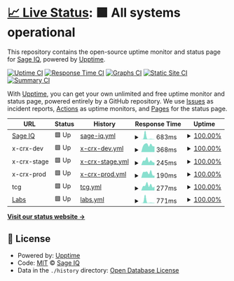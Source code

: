 # [📈 Live Status](https://status.sage-iq.com): <!--live status--> **🟩 All systems operational**

This repository contains the open-source uptime monitor and status page for [Sage IQ](http://sage-iq.com/), powered by [Upptime](https://github.com/upptime/upptime).

[![Uptime CI](https://github.com/sage-iq/upptime/workflows/Uptime%20CI/badge.svg)](https://github.com/sage-iq/upptime/actions?query=workflow%3A%22Uptime+CI%22)
[![Response Time CI](https://github.com/sage-iq/upptime/workflows/Response%20Time%20CI/badge.svg)](https://github.com/sage-iq/upptime/actions?query=workflow%3A%22Response+Time+CI%22)
[![Graphs CI](https://github.com/sage-iq/upptime/workflows/Graphs%20CI/badge.svg)](https://github.com/sage-iq/upptime/actions?query=workflow%3A%22Graphs+CI%22)
[![Static Site CI](https://github.com/sage-iq/upptime/workflows/Static%20Site%20CI/badge.svg)](https://github.com/sage-iq/upptime/actions?query=workflow%3A%22Static+Site+CI%22)
[![Summary CI](https://github.com/sage-iq/upptime/workflows/Summary%20CI/badge.svg)](https://github.com/sage-iq/upptime/actions?query=workflow%3A%22Summary+CI%22)

With [Upptime](https://upptime.js.org), you can get your own unlimited and free uptime monitor and status page, powered entirely by a GitHub repository. We use [Issues](https://github.com/sage-iq/upptime/issues) as incident reports, [Actions](https://github.com/sage-iq/upptime/actions) as uptime monitors, and [Pages](https://status.sage-iq.com) for the status page.

<!--start: status pages-->
<!-- This summary is generated by Upptime (https://github.com/upptime/upptime) -->
<!-- Do not edit this manually, your changes will be overwritten -->
<!-- prettier-ignore -->
| URL | Status | History | Response Time | Uptime |
| --- | ------ | ------- | ------------- | ------ |
| <img alt="" src="https://icons.duckduckgo.com/ip3/sage-iq.com.ico" height="13"> [Sage IQ](https://sage-iq.com/) | 🟩 Up | [sage-iq.yml](https://github.com/sage-iq/upptime/commits/HEAD/history/sage-iq.yml) | <details><summary><img alt="Response time graph" src="./graphs/sage-iq/response-time-week.png" height="20"> 683ms</summary><br><a href="https://status.sage-iq.com/history/sage-iq"><img alt="Response time 169" src="https://img.shields.io/endpoint?url=https%3A%2F%2Fraw.githubusercontent.com%2Fsage-iq%2Fupptime%2FHEAD%2Fapi%2Fsage-iq%2Fresponse-time.json"></a><br><a href="https://status.sage-iq.com/history/sage-iq"><img alt="24-hour response time 185" src="https://img.shields.io/endpoint?url=https%3A%2F%2Fraw.githubusercontent.com%2Fsage-iq%2Fupptime%2FHEAD%2Fapi%2Fsage-iq%2Fresponse-time-day.json"></a><br><a href="https://status.sage-iq.com/history/sage-iq"><img alt="7-day response time 683" src="https://img.shields.io/endpoint?url=https%3A%2F%2Fraw.githubusercontent.com%2Fsage-iq%2Fupptime%2FHEAD%2Fapi%2Fsage-iq%2Fresponse-time-week.json"></a><br><a href="https://status.sage-iq.com/history/sage-iq"><img alt="30-day response time 271" src="https://img.shields.io/endpoint?url=https%3A%2F%2Fraw.githubusercontent.com%2Fsage-iq%2Fupptime%2FHEAD%2Fapi%2Fsage-iq%2Fresponse-time-month.json"></a><br><a href="https://status.sage-iq.com/history/sage-iq"><img alt="1-year response time 169" src="https://img.shields.io/endpoint?url=https%3A%2F%2Fraw.githubusercontent.com%2Fsage-iq%2Fupptime%2FHEAD%2Fapi%2Fsage-iq%2Fresponse-time-year.json"></a></details> | <details><summary><a href="https://status.sage-iq.com/history/sage-iq">100.00%</a></summary><a href="https://status.sage-iq.com/history/sage-iq"><img alt="All-time uptime 100.00%" src="https://img.shields.io/endpoint?url=https%3A%2F%2Fraw.githubusercontent.com%2Fsage-iq%2Fupptime%2FHEAD%2Fapi%2Fsage-iq%2Fuptime.json"></a><br><a href="https://status.sage-iq.com/history/sage-iq"><img alt="24-hour uptime 100.00%" src="https://img.shields.io/endpoint?url=https%3A%2F%2Fraw.githubusercontent.com%2Fsage-iq%2Fupptime%2FHEAD%2Fapi%2Fsage-iq%2Fuptime-day.json"></a><br><a href="https://status.sage-iq.com/history/sage-iq"><img alt="7-day uptime 100.00%" src="https://img.shields.io/endpoint?url=https%3A%2F%2Fraw.githubusercontent.com%2Fsage-iq%2Fupptime%2FHEAD%2Fapi%2Fsage-iq%2Fuptime-week.json"></a><br><a href="https://status.sage-iq.com/history/sage-iq"><img alt="30-day uptime 100.00%" src="https://img.shields.io/endpoint?url=https%3A%2F%2Fraw.githubusercontent.com%2Fsage-iq%2Fupptime%2FHEAD%2Fapi%2Fsage-iq%2Fuptime-month.json"></a><br><a href="https://status.sage-iq.com/history/sage-iq"><img alt="1-year uptime 100.00%" src="https://img.shields.io/endpoint?url=https%3A%2F%2Fraw.githubusercontent.com%2Fsage-iq%2Fupptime%2FHEAD%2Fapi%2Fsage-iq%2Fuptime-year.json"></a></details>
| <img alt="" src="https://icons.duckduckgo.com/ip3/.ico" height="13"> x-crx-dev | 🟩 Up | [x-crx-dev.yml](https://github.com/sage-iq/upptime/commits/HEAD/history/x-crx-dev.yml) | <details><summary><img alt="Response time graph" src="./graphs/x-crx-dev/response-time-week.png" height="20"> 368ms</summary><br><a href="https://status.sage-iq.com/history/x-crx-dev"><img alt="Response time 370" src="https://img.shields.io/endpoint?url=https%3A%2F%2Fraw.githubusercontent.com%2Fsage-iq%2Fupptime%2FHEAD%2Fapi%2Fx-crx-dev%2Fresponse-time.json"></a><br><a href="https://status.sage-iq.com/history/x-crx-dev"><img alt="24-hour response time 438" src="https://img.shields.io/endpoint?url=https%3A%2F%2Fraw.githubusercontent.com%2Fsage-iq%2Fupptime%2FHEAD%2Fapi%2Fx-crx-dev%2Fresponse-time-day.json"></a><br><a href="https://status.sage-iq.com/history/x-crx-dev"><img alt="7-day response time 368" src="https://img.shields.io/endpoint?url=https%3A%2F%2Fraw.githubusercontent.com%2Fsage-iq%2Fupptime%2FHEAD%2Fapi%2Fx-crx-dev%2Fresponse-time-week.json"></a><br><a href="https://status.sage-iq.com/history/x-crx-dev"><img alt="30-day response time 516" src="https://img.shields.io/endpoint?url=https%3A%2F%2Fraw.githubusercontent.com%2Fsage-iq%2Fupptime%2FHEAD%2Fapi%2Fx-crx-dev%2Fresponse-time-month.json"></a><br><a href="https://status.sage-iq.com/history/x-crx-dev"><img alt="1-year response time 370" src="https://img.shields.io/endpoint?url=https%3A%2F%2Fraw.githubusercontent.com%2Fsage-iq%2Fupptime%2FHEAD%2Fapi%2Fx-crx-dev%2Fresponse-time-year.json"></a></details> | <details><summary><a href="https://status.sage-iq.com/history/x-crx-dev">100.00%</a></summary><a href="https://status.sage-iq.com/history/x-crx-dev"><img alt="All-time uptime 79.09%" src="https://img.shields.io/endpoint?url=https%3A%2F%2Fraw.githubusercontent.com%2Fsage-iq%2Fupptime%2FHEAD%2Fapi%2Fx-crx-dev%2Fuptime.json"></a><br><a href="https://status.sage-iq.com/history/x-crx-dev"><img alt="24-hour uptime 100.00%" src="https://img.shields.io/endpoint?url=https%3A%2F%2Fraw.githubusercontent.com%2Fsage-iq%2Fupptime%2FHEAD%2Fapi%2Fx-crx-dev%2Fuptime-day.json"></a><br><a href="https://status.sage-iq.com/history/x-crx-dev"><img alt="7-day uptime 100.00%" src="https://img.shields.io/endpoint?url=https%3A%2F%2Fraw.githubusercontent.com%2Fsage-iq%2Fupptime%2FHEAD%2Fapi%2Fx-crx-dev%2Fuptime-week.json"></a><br><a href="https://status.sage-iq.com/history/x-crx-dev"><img alt="30-day uptime 97.69%" src="https://img.shields.io/endpoint?url=https%3A%2F%2Fraw.githubusercontent.com%2Fsage-iq%2Fupptime%2FHEAD%2Fapi%2Fx-crx-dev%2Fuptime-month.json"></a><br><a href="https://status.sage-iq.com/history/x-crx-dev"><img alt="1-year uptime 79.09%" src="https://img.shields.io/endpoint?url=https%3A%2F%2Fraw.githubusercontent.com%2Fsage-iq%2Fupptime%2FHEAD%2Fapi%2Fx-crx-dev%2Fuptime-year.json"></a></details>
| <img alt="" src="https://icons.duckduckgo.com/ip3/.ico" height="13"> x-crx-stage | 🟩 Up | [x-crx-stage.yml](https://github.com/sage-iq/upptime/commits/HEAD/history/x-crx-stage.yml) | <details><summary><img alt="Response time graph" src="./graphs/x-crx-stage/response-time-week.png" height="20"> 245ms</summary><br><a href="https://status.sage-iq.com/history/x-crx-stage"><img alt="Response time 284" src="https://img.shields.io/endpoint?url=https%3A%2F%2Fraw.githubusercontent.com%2Fsage-iq%2Fupptime%2FHEAD%2Fapi%2Fx-crx-stage%2Fresponse-time.json"></a><br><a href="https://status.sage-iq.com/history/x-crx-stage"><img alt="24-hour response time 279" src="https://img.shields.io/endpoint?url=https%3A%2F%2Fraw.githubusercontent.com%2Fsage-iq%2Fupptime%2FHEAD%2Fapi%2Fx-crx-stage%2Fresponse-time-day.json"></a><br><a href="https://status.sage-iq.com/history/x-crx-stage"><img alt="7-day response time 245" src="https://img.shields.io/endpoint?url=https%3A%2F%2Fraw.githubusercontent.com%2Fsage-iq%2Fupptime%2FHEAD%2Fapi%2Fx-crx-stage%2Fresponse-time-week.json"></a><br><a href="https://status.sage-iq.com/history/x-crx-stage"><img alt="30-day response time 520" src="https://img.shields.io/endpoint?url=https%3A%2F%2Fraw.githubusercontent.com%2Fsage-iq%2Fupptime%2FHEAD%2Fapi%2Fx-crx-stage%2Fresponse-time-month.json"></a><br><a href="https://status.sage-iq.com/history/x-crx-stage"><img alt="1-year response time 284" src="https://img.shields.io/endpoint?url=https%3A%2F%2Fraw.githubusercontent.com%2Fsage-iq%2Fupptime%2FHEAD%2Fapi%2Fx-crx-stage%2Fresponse-time-year.json"></a></details> | <details><summary><a href="https://status.sage-iq.com/history/x-crx-stage">100.00%</a></summary><a href="https://status.sage-iq.com/history/x-crx-stage"><img alt="All-time uptime 88.48%" src="https://img.shields.io/endpoint?url=https%3A%2F%2Fraw.githubusercontent.com%2Fsage-iq%2Fupptime%2FHEAD%2Fapi%2Fx-crx-stage%2Fuptime.json"></a><br><a href="https://status.sage-iq.com/history/x-crx-stage"><img alt="24-hour uptime 100.00%" src="https://img.shields.io/endpoint?url=https%3A%2F%2Fraw.githubusercontent.com%2Fsage-iq%2Fupptime%2FHEAD%2Fapi%2Fx-crx-stage%2Fuptime-day.json"></a><br><a href="https://status.sage-iq.com/history/x-crx-stage"><img alt="7-day uptime 100.00%" src="https://img.shields.io/endpoint?url=https%3A%2F%2Fraw.githubusercontent.com%2Fsage-iq%2Fupptime%2FHEAD%2Fapi%2Fx-crx-stage%2Fuptime-week.json"></a><br><a href="https://status.sage-iq.com/history/x-crx-stage"><img alt="30-day uptime 97.69%" src="https://img.shields.io/endpoint?url=https%3A%2F%2Fraw.githubusercontent.com%2Fsage-iq%2Fupptime%2FHEAD%2Fapi%2Fx-crx-stage%2Fuptime-month.json"></a><br><a href="https://status.sage-iq.com/history/x-crx-stage"><img alt="1-year uptime 88.48%" src="https://img.shields.io/endpoint?url=https%3A%2F%2Fraw.githubusercontent.com%2Fsage-iq%2Fupptime%2FHEAD%2Fapi%2Fx-crx-stage%2Fuptime-year.json"></a></details>
| <img alt="" src="https://icons.duckduckgo.com/ip3/.ico" height="13"> x-crx-prod | 🟩 Up | [x-crx-prod.yml](https://github.com/sage-iq/upptime/commits/HEAD/history/x-crx-prod.yml) | <details><summary><img alt="Response time graph" src="./graphs/x-crx-prod/response-time-week.png" height="20"> 190ms</summary><br><a href="https://status.sage-iq.com/history/x-crx-prod"><img alt="Response time 240" src="https://img.shields.io/endpoint?url=https%3A%2F%2Fraw.githubusercontent.com%2Fsage-iq%2Fupptime%2FHEAD%2Fapi%2Fx-crx-prod%2Fresponse-time.json"></a><br><a href="https://status.sage-iq.com/history/x-crx-prod"><img alt="24-hour response time 241" src="https://img.shields.io/endpoint?url=https%3A%2F%2Fraw.githubusercontent.com%2Fsage-iq%2Fupptime%2FHEAD%2Fapi%2Fx-crx-prod%2Fresponse-time-day.json"></a><br><a href="https://status.sage-iq.com/history/x-crx-prod"><img alt="7-day response time 190" src="https://img.shields.io/endpoint?url=https%3A%2F%2Fraw.githubusercontent.com%2Fsage-iq%2Fupptime%2FHEAD%2Fapi%2Fx-crx-prod%2Fresponse-time-week.json"></a><br><a href="https://status.sage-iq.com/history/x-crx-prod"><img alt="30-day response time 303" src="https://img.shields.io/endpoint?url=https%3A%2F%2Fraw.githubusercontent.com%2Fsage-iq%2Fupptime%2FHEAD%2Fapi%2Fx-crx-prod%2Fresponse-time-month.json"></a><br><a href="https://status.sage-iq.com/history/x-crx-prod"><img alt="1-year response time 240" src="https://img.shields.io/endpoint?url=https%3A%2F%2Fraw.githubusercontent.com%2Fsage-iq%2Fupptime%2FHEAD%2Fapi%2Fx-crx-prod%2Fresponse-time-year.json"></a></details> | <details><summary><a href="https://status.sage-iq.com/history/x-crx-prod">100.00%</a></summary><a href="https://status.sage-iq.com/history/x-crx-prod"><img alt="All-time uptime 90.92%" src="https://img.shields.io/endpoint?url=https%3A%2F%2Fraw.githubusercontent.com%2Fsage-iq%2Fupptime%2FHEAD%2Fapi%2Fx-crx-prod%2Fuptime.json"></a><br><a href="https://status.sage-iq.com/history/x-crx-prod"><img alt="24-hour uptime 100.00%" src="https://img.shields.io/endpoint?url=https%3A%2F%2Fraw.githubusercontent.com%2Fsage-iq%2Fupptime%2FHEAD%2Fapi%2Fx-crx-prod%2Fuptime-day.json"></a><br><a href="https://status.sage-iq.com/history/x-crx-prod"><img alt="7-day uptime 100.00%" src="https://img.shields.io/endpoint?url=https%3A%2F%2Fraw.githubusercontent.com%2Fsage-iq%2Fupptime%2FHEAD%2Fapi%2Fx-crx-prod%2Fuptime-week.json"></a><br><a href="https://status.sage-iq.com/history/x-crx-prod"><img alt="30-day uptime 97.73%" src="https://img.shields.io/endpoint?url=https%3A%2F%2Fraw.githubusercontent.com%2Fsage-iq%2Fupptime%2FHEAD%2Fapi%2Fx-crx-prod%2Fuptime-month.json"></a><br><a href="https://status.sage-iq.com/history/x-crx-prod"><img alt="1-year uptime 90.92%" src="https://img.shields.io/endpoint?url=https%3A%2F%2Fraw.githubusercontent.com%2Fsage-iq%2Fupptime%2FHEAD%2Fapi%2Fx-crx-prod%2Fuptime-year.json"></a></details>
| <img alt="" src="https://icons.duckduckgo.com/ip3/null.ico" height="13"> tcg | 🟩 Up | [tcg.yml](https://github.com/sage-iq/upptime/commits/HEAD/history/tcg.yml) | <details><summary><img alt="Response time graph" src="./graphs/tcg/response-time-week.png" height="20"> 277ms</summary><br><a href="https://status.sage-iq.com/history/tcg"><img alt="Response time 271" src="https://img.shields.io/endpoint?url=https%3A%2F%2Fraw.githubusercontent.com%2Fsage-iq%2Fupptime%2FHEAD%2Fapi%2Ftcg%2Fresponse-time.json"></a><br><a href="https://status.sage-iq.com/history/tcg"><img alt="24-hour response time 423" src="https://img.shields.io/endpoint?url=https%3A%2F%2Fraw.githubusercontent.com%2Fsage-iq%2Fupptime%2FHEAD%2Fapi%2Ftcg%2Fresponse-time-day.json"></a><br><a href="https://status.sage-iq.com/history/tcg"><img alt="7-day response time 277" src="https://img.shields.io/endpoint?url=https%3A%2F%2Fraw.githubusercontent.com%2Fsage-iq%2Fupptime%2FHEAD%2Fapi%2Ftcg%2Fresponse-time-week.json"></a><br><a href="https://status.sage-iq.com/history/tcg"><img alt="30-day response time 249" src="https://img.shields.io/endpoint?url=https%3A%2F%2Fraw.githubusercontent.com%2Fsage-iq%2Fupptime%2FHEAD%2Fapi%2Ftcg%2Fresponse-time-month.json"></a><br><a href="https://status.sage-iq.com/history/tcg"><img alt="1-year response time 271" src="https://img.shields.io/endpoint?url=https%3A%2F%2Fraw.githubusercontent.com%2Fsage-iq%2Fupptime%2FHEAD%2Fapi%2Ftcg%2Fresponse-time-year.json"></a></details> | <details><summary><a href="https://status.sage-iq.com/history/tcg">100.00%</a></summary><a href="https://status.sage-iq.com/history/tcg"><img alt="All-time uptime 100.00%" src="https://img.shields.io/endpoint?url=https%3A%2F%2Fraw.githubusercontent.com%2Fsage-iq%2Fupptime%2FHEAD%2Fapi%2Ftcg%2Fuptime.json"></a><br><a href="https://status.sage-iq.com/history/tcg"><img alt="24-hour uptime 100.00%" src="https://img.shields.io/endpoint?url=https%3A%2F%2Fraw.githubusercontent.com%2Fsage-iq%2Fupptime%2FHEAD%2Fapi%2Ftcg%2Fuptime-day.json"></a><br><a href="https://status.sage-iq.com/history/tcg"><img alt="7-day uptime 100.00%" src="https://img.shields.io/endpoint?url=https%3A%2F%2Fraw.githubusercontent.com%2Fsage-iq%2Fupptime%2FHEAD%2Fapi%2Ftcg%2Fuptime-week.json"></a><br><a href="https://status.sage-iq.com/history/tcg"><img alt="30-day uptime 100.00%" src="https://img.shields.io/endpoint?url=https%3A%2F%2Fraw.githubusercontent.com%2Fsage-iq%2Fupptime%2FHEAD%2Fapi%2Ftcg%2Fuptime-month.json"></a><br><a href="https://status.sage-iq.com/history/tcg"><img alt="1-year uptime 100.00%" src="https://img.shields.io/endpoint?url=https%3A%2F%2Fraw.githubusercontent.com%2Fsage-iq%2Fupptime%2FHEAD%2Fapi%2Ftcg%2Fuptime-year.json"></a></details>
| <img alt="" src="https://icons.duckduckgo.com/ip3/labs.sage-iq.com.ico" height="13"> [Labs](https://labs.sage-iq.com/) | 🟩 Up | [labs.yml](https://github.com/sage-iq/upptime/commits/HEAD/history/labs.yml) | <details><summary><img alt="Response time graph" src="./graphs/labs/response-time-week.png" height="20"> 771ms</summary><br><a href="https://status.sage-iq.com/history/labs"><img alt="Response time 226" src="https://img.shields.io/endpoint?url=https%3A%2F%2Fraw.githubusercontent.com%2Fsage-iq%2Fupptime%2FHEAD%2Fapi%2Flabs%2Fresponse-time.json"></a><br><a href="https://status.sage-iq.com/history/labs"><img alt="24-hour response time 242" src="https://img.shields.io/endpoint?url=https%3A%2F%2Fraw.githubusercontent.com%2Fsage-iq%2Fupptime%2FHEAD%2Fapi%2Flabs%2Fresponse-time-day.json"></a><br><a href="https://status.sage-iq.com/history/labs"><img alt="7-day response time 771" src="https://img.shields.io/endpoint?url=https%3A%2F%2Fraw.githubusercontent.com%2Fsage-iq%2Fupptime%2FHEAD%2Fapi%2Flabs%2Fresponse-time-week.json"></a><br><a href="https://status.sage-iq.com/history/labs"><img alt="30-day response time 326" src="https://img.shields.io/endpoint?url=https%3A%2F%2Fraw.githubusercontent.com%2Fsage-iq%2Fupptime%2FHEAD%2Fapi%2Flabs%2Fresponse-time-month.json"></a><br><a href="https://status.sage-iq.com/history/labs"><img alt="1-year response time 226" src="https://img.shields.io/endpoint?url=https%3A%2F%2Fraw.githubusercontent.com%2Fsage-iq%2Fupptime%2FHEAD%2Fapi%2Flabs%2Fresponse-time-year.json"></a></details> | <details><summary><a href="https://status.sage-iq.com/history/labs">100.00%</a></summary><a href="https://status.sage-iq.com/history/labs"><img alt="All-time uptime 100.00%" src="https://img.shields.io/endpoint?url=https%3A%2F%2Fraw.githubusercontent.com%2Fsage-iq%2Fupptime%2FHEAD%2Fapi%2Flabs%2Fuptime.json"></a><br><a href="https://status.sage-iq.com/history/labs"><img alt="24-hour uptime 100.00%" src="https://img.shields.io/endpoint?url=https%3A%2F%2Fraw.githubusercontent.com%2Fsage-iq%2Fupptime%2FHEAD%2Fapi%2Flabs%2Fuptime-day.json"></a><br><a href="https://status.sage-iq.com/history/labs"><img alt="7-day uptime 100.00%" src="https://img.shields.io/endpoint?url=https%3A%2F%2Fraw.githubusercontent.com%2Fsage-iq%2Fupptime%2FHEAD%2Fapi%2Flabs%2Fuptime-week.json"></a><br><a href="https://status.sage-iq.com/history/labs"><img alt="30-day uptime 100.00%" src="https://img.shields.io/endpoint?url=https%3A%2F%2Fraw.githubusercontent.com%2Fsage-iq%2Fupptime%2FHEAD%2Fapi%2Flabs%2Fuptime-month.json"></a><br><a href="https://status.sage-iq.com/history/labs"><img alt="1-year uptime 100.00%" src="https://img.shields.io/endpoint?url=https%3A%2F%2Fraw.githubusercontent.com%2Fsage-iq%2Fupptime%2FHEAD%2Fapi%2Flabs%2Fuptime-year.json"></a></details>

<!--end: status pages-->

[**Visit our status website →**](https://status.sage-iq.com)

## 📄 License

- Powered by: [Upptime](https://github.com/upptime/upptime)
- Code: [MIT](./LICENSE) © [Sage IQ](http://sage-iq.com/)
- Data in the `./history` directory: [Open Database License](https://opendatacommons.org/licenses/odbl/1-0/)
